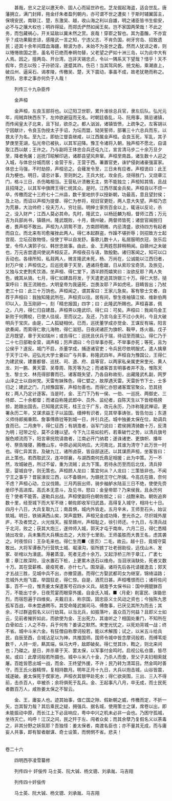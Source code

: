 <!-- { "loadSidebar": true } -->

　　甚哉，忠义之足以邀天命、固人心而延世祚也。芝龙倔起海盗，适会世乱，唐藩拥立，满门封拜，拖金纡朱者盈列朝内，亦可谓不世之遭矣！于斯时辅翼孱主，保境安民，南联江、楚，东激吴、越，收山海之利以自雄，明之诸臣皆书生偷安，必不与之攘大权也；明祚得延，而郑氏俨然如闽王矣。岂不家国两荣哉！不此之务，而包藏祸心，开关延敌以冀未然之赏。哀哉！穿窬之智也。其为齑醢，不亦宜乎？成功果毅忠谅，感隆武一言之知，宁违父志、不肯负国，树牙穷岛、招致遗民；迹其十余年间蹀血海疆，鲸波为赤，未始不为圣世之蠹。然而人犹谅之者，则以惓惓故国之思，虽名号已绝而奉朔勿替，父老望之俨如十洲三岛，以为此中大有人焉。因之，擅两岛、开台湾，岂非天锡忠贞，令以一隅系天下望哉？惜乎！天不假年，赍志以殁；子孙骄淫，遂蹙其祚。伤已！当其驾风帆、统戈船，乘潮直上，破瓜州、逼采石、谒孝陵，传檄吴、楚，天下震动，事虽不成，故老犹艳而称之。然则，忠孝之事亦何负于人哉！

　　列传三十九杂臣传

　　金声桓

　　金声桓，左良玉部将也。以辽阳卫世职，累升淮徐总兵官，隶左后队。弘光元年，闯贼弃陕西东下，左帅欲避寇而无名。时朝廷昏乱，马、阮用事，猜忌诸镇，而传闻皇太子北来，且下狱，欲杀之。都人汹汹，诸镇皆愤，上疏争之。左客胡以宁因献计，令良玉伪授太子手诏，为坛而盟，恸哭誓师，部署三十六总兵而东，以救太子为名。至九江，即劫江督袁继咸，以江西属金声桓。会良玉死，军乱，其子梦庚至芜湖，弘光帝已被执，以其军迎降。豫王令诸将入朝，独声桓不愿北，自请取江西以献；王许之。乃与副将王体忠合兵还屯九江，宣言清马步二十余万旦夕至，降者免屠；巡抚邝昭解印逃，诸郡县望风奔窜。声桓至南昌，诸生数十人迎之入城，与体忠分城而居；金营于东，王营于西。署置官吏，诛铲侵剥诸豪强富家。体忠士马强，不时劫掠，声桓忌之。会薙发令至，三日未有应者。声桓诡曰：此王兵为梗也。明日，请忠计事，至则刺之。王兵大扰，攻金氏，烧得胜门，又烧章江门，格斗三日，杀伤略相当。王营私计溃散无主，势不能独立；声桓知其情，且战且招降之，以其军中旗牌王得仁统其众。是时。江西尽属金兵矣。声桓自以不烦一卒，传檄而定十三府七十二州县，数千里地拱手以授新朝，功最高，意且望封侯；及上功，而诏以声桓为提督、得仁为参将，视旧官更贬，两人意大失望。声桓乃恣为荒暴，大治帅府；役夫万人，穷壮丽。明绅士家赀百金以上，辄诬以反论，杀之，没入财产；江西人莫必其命。先时，隆武立，以杨廷麟为相，督师江西；万元吉为兵部尚书，镇赣州。隆武既败，十月，赣州破，两督师皆死；诸尝官闽脱归者，畏声桓不敢出。声桓为人阴鸷不泄，方南顾明微、内忌清盛，欲待四方有起者而自立。而北来有司愈摧挫此两人。得仁本起群盗，怍躁不堪折辱；则招致方士起宫观、立坛召致物怪，役使丁甲以自发舒。畜歌儿数十人，私居服明衣冠，张乐后堂，令伶人演郭子仪、韩世忠故事。由此，金、王两姓怨辞稍稍闻。自赣州之未破也，万元吉尝遣间使说声桓反正。声桓夜召与语，致殷勤。诸归客闻之，知可以口舌动也。各缘所知，私觌两人，微言隆武未死，杨、万尚在，公诚能以江西归者，封万户侯；声桓信之。后巡抚章于天至，遇诸将愈踞，日从索珍宝奇货。及旅见，又独与文吏割炙饮酒，坐声桓、得仁堂下，酒半顾而嬉笑曰：汝欲反耶？两人失色，媿其从骑。七月，得仁如建昌将发，于天遣吏追其饷银三十万。得仁大怒，搥案呼曰：我王流贼也，大明皇帝为我逼死，岂畏汝耶？声如虎吼，目睛皆出；乃杖吏三十曰：此三十万饷也。声桓闻之，谓其客曰：王家儿急矣。客有黎士文者，自荐于声桓曰：我独知隆武所在。声桓资以往。居有间，黎生夜袖镇江侯、维新伯两印以入，及玉刚卵一，刻「精忠报国」四字；曰：此隆武所赐也。声桓喜甚，佩之。八月，得仁归自建昌，声桓畀以隆武印。得仁曰：可矣。声桓曰：我闻乌金王新败于何腾蛟，已使人往觇，至而议之。及还，乃言乌金王不过小失利，今且大破明兵于宝庆。由是，二人狐疑相伏。已而，巡抚董学成亦觉金、王谋反有端，阳言欲奏闻，而索得仁歌儿海物，得仁滋怒。日夜闭诸匠为旗帜、鞍甲，炼火器。戊子正月既望，章于天如瑞州；或告得仁：巡抚且伏兵于瑞，待诏至而擒公。得仁乃于二十七日部勒全营，谒声桓；厉声谓曰：今日举事亦死，不举事亦死；等死，且为公侯乎？遂反。城门不启，杀董学成，捕逐诸官吏；令兵民尽依明服式，遣人擒章于天于江中。迎弘光大学士姜曰广与共事，称隆武四年。声桓自为豫国公，王得仁为建武侯，建置都督、巡抚、司、道、府、县等官，以两家私亲属吏宋奎光、黄人龙、刘一鹏、黄天雷、吴尊周、陈芳等为之；而诸客首言明事者并不及，惟陈天生、黎士文、林亮得部曹而已。诸客既失望，乃各自称故衔，出藏隆武札副，网罗山泽之士以自树党。天雷有妹殊色，得仁嬖之，故厚遇天雷。天雷折节下士，士多归之；建武之门，几倾豫国客，声桓勿善也。而得仁亦怒诸客鬻官聚众，恐其挠权；两人乃定计逐客。当是时，金、王门下乃有一侯、一伯、一巡抚、两御史、三侍郎、二十余都督；而诸自称隆武郎中、员外、监纪者，自陈天生以下皆桎梏搒掠，跄踉出国去。已知隆武实死，桂王立于广东，改元永历，乃诈称隆武禅诏，更署永历二年，又谋求益王子以监国。缙绅有识者，见其举事诪张，皆告勿出；东道义师侍郎揭重熙、詹事傅鼎铨等到城一日，并引兵还。城中独姜太保在位，助调兵食而已。二月庚午，得仁征西；有胡澹者，诣军门说曰：君侯拥清骑数十万，反清为明；冠带之伦，莫不企踵以望。今下九江易如拉朽，若乘破竹之势，以清兵旗号服色顺流而下，阳言章抚院请救者，江南必开门纳君；遂诛诸吏、更旗帜、播年号、祭告陵寝，腾檄山东，中原必闻风响应。大河南北，其谁为清守？此万世一时也。得仁异其言。及破九江，诸所卤获，皆自部送还。以其谋质声桓，坐客皆曰：此上策也。若西取武汉，连冲郧襄，与湖西南何氏鼎足相援；此为中策。万一不然，攻城破邑，所过不留，重为流贼；此为下策。若待永历至而后北伐，清兵猝至，婴城自守，则无策也。声桓顾人龙曰：策宜何从？人龙曰：三策皆非也。不闻宁王之事乎？昔宸濠反江西，以不备赣州，为赣抚王守仁所擒。今高氏在赣，奈何不虑？声桓心动，立议伐赣。三月丙辰出师，骑步舳舻水陆亘三日不绝，使使先赍册印予高进库。高氏本无意斗，及见书，怒曰：金皇帝耶？乃来侯我，且永历何在？使者不能答。遂勒兵出战。声桓使副将白朝佐御之；曰：战酣来助。朝佐追奔数十里，经至城下而大军不继；朝佐即收军归武昌，高得复入城守，相持七十日。四月十八日，大兵复取九江；南昌惧，城内外皆走。五月辛未，王师至石头，始议筑城。明日，铁骑满西山矣，哭声震野。声桓兄金成功降，奎光杀之。尽炽城外屋庐，不及者焚之，火光烛天。报至赣州，声桓耻之，徐引师还。十九日，与清兵战于北河，败之；获其大炮三，遂帅师入城，郭天才屯于南岸。六月二日，得仁悉精骑出攻垒，兵未集而大兵横出击之，大败于七里街。王师虽胜而大畏王名，虑其袭之。时夜惊曰：王杂毛来也。得仁生而■〈悤页〉二毛，故云。越十日，竟城守莫敢出。大将军谭泰乃行营筑土城、堀濠沟，驱所掳丁壮老弱助役，远伐山木、发冢、斫棺以为濠底。溽暑蒸湿，死者无虑十余万。又起浮桥三所于章江，广袤七里；章江故深险，没水置石下桩，上更累木迭石以维舟。当洄洑湍駃处，死者又数十万。其在营薪樵、疲疫死者，亦什七八。围渐逼，诸将先后各托请援逸去；郭天才五战三胜，见城中兵不出，亦撤营遁。而得仁方娶武都司女为继室，锦绮溢路；忽城外大炮飞震，举国狂走，得仁惊。自是，酒荒日甚。声桓嚄恨而已；诸将佐问事，百不一应，惟责姜太保遣客号召四乡义兵。胡澹予太保书曰：国中拥貔貅百万，不能出寸步，日夜荒宴而眼穿外援。自金氏入城，■〈月夌〉削富民、诛锄忠烈，而宿怨遍于四维矣。夫戴旧主、称宗国，固忠臣义士风动之资也；今独陈九思孤军百战，卒未尝通聘币。其受命隆武揭司马、傅詹事，已厌见其所为而去；其余，不过群盗假名义以行劫耳。以当北兵，如振落叶，虽众百万何益？且即义士如云，见前者摧折如此，而欲使为金、王出死力，其谁听之？相国处重门，不知所在白骨如丘；人之不存，兵于何有？姜读之默然。宋奎光忧之，以死劝背城一战；终不省。城中斗米六金。有狂僧自称摩诃般若，能以术解围；试之，以米五斗给兵民，自辰至酉，合城沾足以为神，共推国师。国师令城中皆念摩诃般若，而缚苇炬数千，人持一炬，爇其端，纵马大呼，敌即破矣。得仁觉其诈，鞫之，则北来间也；乃磔之。是日，并杀章于天、罢太保，以军事付金鸣时。启视公私仓廪，皆尽矣。或曰：此摩诃般若所摄也。城中斗米八十金，乃杀人而食，至父子夫妇相索就屠。百姓皆愿出城一战，而金、王终望外援，不许；民乃转为清耳目。然金鸣时善守，而王氏火器精悍，复相持数月。明年正月十九日，大兵以炮击城，山谷皆震，城遂破。姜太保死于偰家池，声桓衣其银甲赴死水；得仁欲突围，三出、三入不得前，击杀百人，卒被杀；余将俱死于乱兵。金、王起事凡八月，卒无成，而士民死者数百万人，咸咎姜太保之不智云。

　　金、王，庸妄人也。迹其始事，值亡国之隙、假新朝之威，传檄而定，不折一矢，岂其智力哉？其后乘民之疑，拥强兵、据名城，使用策士之谋，席卷以出，即未能振动中原，而长江上下必且响应，粤中中兴之机未必非一会也。乃困守孤城，坐待灭亡。呜呼！江汉之间，民之歼于左、闯者众矣；而其余孽乃复假名义以荼毒之，非其分野之妖氛耶？吾独怪：姜太保者，南渡名臣也；亦不量其无成，而与庸妄人共事，即有智者献谋、奇士设策，而惘惘不省。悲夫！  
　 

卷二十六

　　四明西亭凌雪纂修

　　列传四十 奸佞传 马士英、阮大铖、杨文骢、刘承胤、马吉翔

　　列传四十奸佞传

　　马士英、阮大铖、杨文骢、刘承胤、马吉翔

